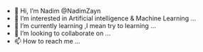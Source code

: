 - 👋 Hi, I’m Nadim @NadimZayn
- 👀 I’m interested in Artificial intelligence & Machine Learning ...
- 🌱 I’m currently learning ,I mean try to learning  ...
- 💞️ I’m looking to collaborate on ...
- 📫 How to reach me ...

<!---
NadimZayn/NadimZayn is a ✨ special ✨ repository because its `README.md` (this file) appears on your GitHub profile.
You can click the Preview link to take a look at your changes.
--->
